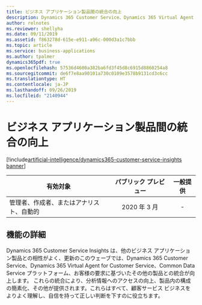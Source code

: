 ```yaml
---
title: ビジネス アプリケーション製品間の統合の向上
description: Dynamics 365 Customer Service、Dynamics 365 Virtual Agent for Customer Service などのビジネス アプリケーション製品間の統合の向上
author: relnotes
ms.reviewer: shellyha
ms.date: 09/11/2019
ms.assetid: f863278d-615e-e911-a96c-000d3a1c7bbb
ms.topic: article
ms.service: business-applications
ms.author: tpalmer
dynamics365pdf: true
ms.openlocfilehash: 57536d4600a382ba6fd3f45d8c6915d8860254a8
ms.sourcegitcommit: de6f7e8aa90101a730c0109e3578b9131cd3c6cc
ms.translationtype: HT
ms.contentlocale: ja-JP
ms.lasthandoff: 09/26/2019
ms.locfileid: "2140944"
---
```

# <a name="improved-integrations-across-business-application-products"></a>ビジネス アプリケーション製品間の統合の向上
[!include[artificial-intelligence/dynamics365-customer-service-insights banner](../includes/artificial-intelligence/dynamics365-customer-service-insights.md)]

| 有効対象    |  パブリック プレビュー | 一般提供 | 
| ---------- | :----------: |:----------: |
|管理者、作成者、またはアナリスト、自動的|2020 年 3 月| -|






## <a name="feature-details"></a>機能の詳細
<!--feature detail start -->
Dynamics 365 Customer Service Insights は、他のビジネス アプリケーション製品との相性がよく、更新のこのウェーブでは、Dynamics 365 Customer Service、Dynamics 365 Virtual Agent for Customer Service、Common Data Service プラットフォーム、お客様の要求に基づいたその他の製品との統合が向上します。 これらの統合により、分析情報へのアクセスの向上、製品内の構成の簡素化、その他が提供されます。これらはすべて、顧客サービス ビジネスをよりよく理解し、自信を持って正しい判断を下すのに役立ちます。
<!--feature detail end -->











